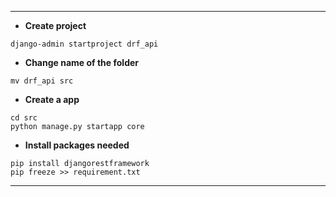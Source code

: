 ***
* __Create project__
```
django-admin startproject drf_api  
```
* __Change name of the folder__
```
mv drf_api src
```
* __Create a app__
```
cd src  
python manage.py startapp core  
```
* __Install packages needed__
```
pip install djangorestframework
pip freeze >> requirement.txt 
```
***